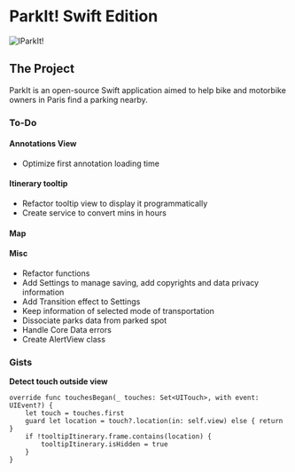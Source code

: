 #  ParkIt! Swift Edition

![IParkIt!](https://i.imgur.com/BYkvNQJ.png)

## The Project

ParkIt is an open-source Swift application aimed to help bike and motorbike owners in Paris find a parking nearby.

### To-Do

#### Annotations View

- Optimize first annotation loading time

#### Itinerary tooltip

- Refactor tooltip view to display it programmatically
- Create service to convert mins in hours

#### Map


#### Misc 

- Refactor functions
- Add Settings to manage saving, add copyrights and data privacy information
- Add Transition effect to Settings
- Keep information of selected mode of transportation 
- Dissociate parks data from parked spot
- Handle Core Data errors
- Create AlertView class 

### Gists

__Detect touch outside view__

```
override func touchesBegan(_ touches: Set<UITouch>, with event: UIEvent?) {
    let touch = touches.first
    guard let location = touch?.location(in: self.view) else { return }
    if !tooltipItinerary.frame.contains(location) {
        tooltipItinerary.isHidden = true
    }
}
```
